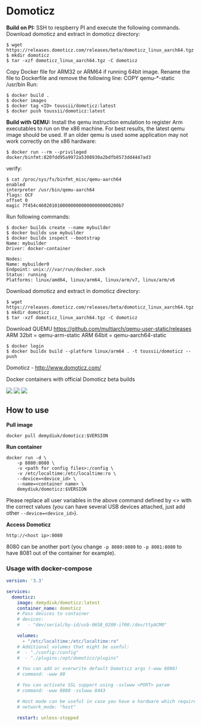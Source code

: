 Domoticz
======
**Build on PI:**
SSH to respberry PI and execute the following commands. 
Download domoticz and extract in domoticz directory:
```
$ wget https://releases.domoticz.com/releases/beta/domoticz_linux_aarch64.tgz
$ mkdir domoticz
$ tar -xzf domoticz_linux_aarch64.tgz -C domoticz
```
Copy Docker file for ARM32 or ARM64 if running 64bit image.
Rename the file to Dockerfile and remove the following line:
COPY qemu-*-static /usr/bin
Run:
```
$ docker build .
$ docker images
$ docker tag <ID> toussii/domoticz:latest
$ docker push toussii/domoticz:latest
```
**Build with QEMU:**
Install the qemu instruction emulation to register Arm executables to run on the x86 machine. 
For best results, the latest qemu image should be used. If an older qemu is used some application 
may not work correctly on the x86 hardware:
```
$ docker run --rm --privileged docker/binfmt:820fdd95a9972a5308930a2bdfb8573dd4447ad3
```
verify:
```
$ cat /proc/sys/fs/binfmt_misc/qemu-aarch64
enabled
interpreter /usr/bin/qemu-aarch64
flags: OCF
offset 0
magic 7f454c460201010000000000000000000200b7
```
Run following commands:
```
$ docker buildx create --name mybuilder
$ docker buildx use mybuilder
$ docker buildx inspect --bootstrap
Name: mybuilder
Driver: docker-container

Nodes:
Name: mybuilder0
Endpoint: unix:///var/run/docker.sock
Status: running
Platforms: linux/amd64, linux/arm64, linux/arm/v7, linux/arm/v6
```
Download domoticz and extract in domoticz directory:
```
$ wget https://releases.domoticz.com/releases/beta/domoticz_linux_aarch64.tgz
$ mkdir domoticz
$ tar -xzf domoticz_linux_aarch64.tgz -C domoticz
```

Download QUEMU
https://github.com/multiarch/qemu-user-static/releases
ARM 32bit = qemu-arm-static 
ARM 64bit = qemu-aarch64-static
```
$ docker login
$ docker buildx build --platform linux/arm64 . -t toussii/domoticz --push
```

Domoticz - http://www.domoticz.com/

Docker containers with official Domoticz beta builds

[![](https://images.microbadger.com/badges/image/demydiuk/domoticz.svg)](https://microbadger.com/images/demydiuk/domoticz "Get your own image badge on microbadger.com")
[![](https://images.microbadger.com/badges/version/demydiuk/domoticz.svg)](https://microbadger.com/images/demydiuk/domoticz "Get your own version badge on microbadger.com")
[![](https://images.microbadger.com/badges/license/demydiuk/domoticz.svg)](https://microbadger.com/images/demydiuk/domoticz "Get your own license badge on microbadger.com")

## How to use

**Pull image**

```
docker pull demydiuk/domoticz:$VERSION

```

**Run container**

```
docker run -d \
    -p 8080:8080 \
    -v <path for config files>:/config \
    -v /etc/localtime:/etc/localtime:ro \
    --device=<device_id> \
    --name=<container name> \ 
    demydiuk/domoticz:$VERSION
```

Please replace all user variables in the above command defined by <> with the correct values (you can have several USB devices attached, just add other `--device=<device_id>`).

**Access Domoticz**

```
http://<host ip>:8080
```

8080 can be another port (you change `-p 8080:8080` to `-p 8081:8080` to have 8081 out of the container for example).

### Usage with docker-compose

```yaml
version: '3.3'

services:
  domoticz:
    image: demydiuk/domoticz:latest
    container_name: domoticz
    # Pass devices to container
    # devices:
    #   - "dev/serial/by-id/usb-0658_0200-if00:/dev/ttyACM0"

    volumes:
      - "/etc/localtime:/etc/localtime:ro"
    # Additional volumes that might be useful:
    #  - "./config:/config"
    #  - "./plugins:/opt/domoticz/plugins"

    # You can add or overwrite default Domoticz args (-www 8080)
    # command: -www 80

    # You can activate SSL support using -sslwww <PORT> param
    # command: -www 8080 -sslwww 8443

    # Host mode can be useful in case you have a hardware which requires host network access
    # network_mode: "host"

    restart: unless-stopped
```

